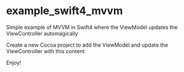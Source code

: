 # example_swift4_mvvm
Simple example of MVVM in Swift4 where the ViewModel updates the ViewController automagically

Create a new Cocoa project to add the ViewModel and update the ViewController with this content.

Enjoy!
